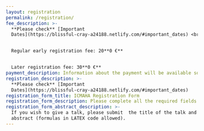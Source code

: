 ```yaml
---
layout: registration
permalink: /registration/
fee_description: >-
  **Please check** [Important
  Dates](https://blissful-cray-a24188.netlify.com/#important_dates) <br/><br/>


  Regular early registration fee: 20**0 €**


  Later registration fee: 30**0 €**
payment_description: Information about the payment will be available soon.
registration_description: >-
  **Please check** [Important
  Dates](https://blissful-cray-a24188.netlify.com/#important_dates)
registration_form_title: ICMAHA Registration Form
registration_form_description: Please complete all the required fields in the form below.
registration_form_abstract_description: >-
  If you wish to give a talk, please submit  the title of the talk and a short
  abstract (formulas in LATEX code allowed).
---
```


